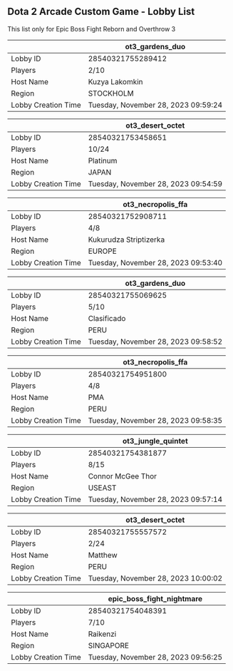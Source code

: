 ## Dota 2 Arcade Custom Game - Lobby List

This list only for Epic Boss Fight Reborn and Overthrow 3

|  | ot3_gardens_duo |
| ------ | ------ |
| Lobby ID | 28540321755289412 |
| Players | 2/10 |
| Host Name | Kuzya Lakomkin |
| Region | STOCKHOLM |
| Lobby Creation Time | Tuesday, November 28, 2023 09:59:24 |


|  | ot3_desert_octet |
| ------ | ------ |
| Lobby ID | 28540321753458651 |
| Players | 10/24 |
| Host Name | Platinum |
| Region | JAPAN |
| Lobby Creation Time | Tuesday, November 28, 2023 09:54:59 |


|  | ot3_necropolis_ffa |
| ------ | ------ |
| Lobby ID | 28540321752908711 |
| Players | 4/8 |
| Host Name | Kukurudza Striptizerka |
| Region | EUROPE |
| Lobby Creation Time | Tuesday, November 28, 2023 09:53:40 |


|  | ot3_gardens_duo |
| ------ | ------ |
| Lobby ID | 28540321755069625 |
| Players | 5/10 |
| Host Name | Clasificado |
| Region | PERU |
| Lobby Creation Time | Tuesday, November 28, 2023 09:58:52 |


|  | ot3_necropolis_ffa |
| ------ | ------ |
| Lobby ID | 28540321754951800 |
| Players | 4/8 |
| Host Name | PMA |
| Region | PERU |
| Lobby Creation Time | Tuesday, November 28, 2023 09:58:35 |


|  | ot3_jungle_quintet |
| ------ | ------ |
| Lobby ID | 28540321754381877 |
| Players | 8/15 |
| Host Name | Connor McGee Thor |
| Region | USEAST |
| Lobby Creation Time | Tuesday, November 28, 2023 09:57:14 |


|  | ot3_desert_octet |
| ------ | ------ |
| Lobby ID | 28540321755557572 |
| Players | 2/24 |
| Host Name | Matthew |
| Region | PERU |
| Lobby Creation Time | Tuesday, November 28, 2023 10:00:02 |


|  | epic_boss_fight_nightmare |
| ------ | ------ |
| Lobby ID | 28540321754048391 |
| Players | 7/10 |
| Host Name | Raikenzi |
| Region | SINGAPORE |
| Lobby Creation Time | Tuesday, November 28, 2023 09:56:25 |


